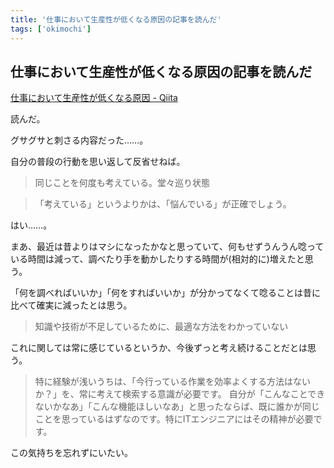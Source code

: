 ```yaml
---
title: '仕事において生産性が低くなる原因の記事を読んだ'
tags: ['okimochi']
---
```


## 仕事において生産性が低くなる原因の記事を読んだ

[仕事において生産性が低くなる原因 \- Qiita](https://qiita.com/circular/items/5d6ac5bee994e3872de1)

読んだ。

グサグサと刺さる内容だった……。

自分の普段の行動を思い返して反省せねば。

> 同じことを何度も考えている。堂々巡り状態

> 「考えている」というよりかは、「悩んでいる」が正確でしょう。

はい……。

まあ、最近は昔よりはマシになったかなと思っていて、何もせずうんうん唸っている時間は減って、調べたり手を動かしたりする時間が(相対的に)増えたと思う。

「何を調べればいいか」「何をすればいいか」が分かってなくて唸ることは昔に比べて確実に減ったとは思う。

> 知識や技術が不足しているために、最適な方法をわかっていない

これに関しては常に感じているというか、今後ずっと考え続けることだとは思う。

> 特に経験が浅いうちは、「今行っている作業を効率よくする方法はないか？」を、常に考えて検索する意識が必要です。
> 自分が「こんなことできないかなあ」「こんな機能ほしいなあ」と思ったならば、既に誰かが同じことを思っているはずなのです。特にITエンジニアにはその精神が必要です。

この気持ちを忘れずにいたい。
